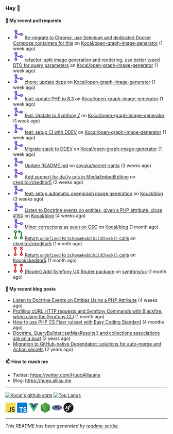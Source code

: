 ### Hey 👋

#### 👷 My recent pull requests

- ![](./assets/pr-merged.svg) [Re-migrate to Chrome, use Selenium and dedicated Docker Compose containers for this](https://github.com/Kocal/open-graph-image-generator/pull/7) on [Kocal/open-graph-image-generator](https://github.com/Kocal/open-graph-image-generator) (1 week ago)
- ![](./assets/pr-merged.svg) [refactor: split image generation and rendering, use better typed DTO for query parameters](https://github.com/Kocal/open-graph-image-generator/pull/6) on [Kocal/open-graph-image-generator](https://github.com/Kocal/open-graph-image-generator) (1 week ago)
- ![](./assets/pr-merged.svg) [chore: update deps](https://github.com/Kocal/open-graph-image-generator/pull/5) on [Kocal/open-graph-image-generator](https://github.com/Kocal/open-graph-image-generator) (1 week ago)
- ![](./assets/pr-merged.svg) [feat: update PHP to 8.3](https://github.com/Kocal/open-graph-image-generator/pull/4) on [Kocal/open-graph-image-generator](https://github.com/Kocal/open-graph-image-generator) (1 week ago)
- ![](./assets/pr-merged.svg) [feat: Update to Symfony 7](https://github.com/Kocal/open-graph-image-generator/pull/3) on [Kocal/open-graph-image-generator](https://github.com/Kocal/open-graph-image-generator) (1 week ago)
- ![](./assets/pr-merged.svg) [feat: setup CI with DDEV](https://github.com/Kocal/open-graph-image-generator/pull/2) on [Kocal/open-graph-image-generator](https://github.com/Kocal/open-graph-image-generator) (1 week ago)
- ![](./assets/pr-merged.svg) [Migrate stack to DDEV](https://github.com/Kocal/open-graph-image-generator/pull/1) on [Kocal/open-graph-image-generator](https://github.com/Kocal/open-graph-image-generator) (1 week ago)
- ![](./assets/pr-merged.svg) [Update README.md](https://github.com/soyuka/secret-santa/pull/1) on [soyuka/secret-santa](https://github.com/soyuka/secret-santa) (2 weeks ago)
- ![](./assets/pr-merged.svg) [Add support for dai.ly urls in MediaEmbedEditing](https://github.com/ckeditor/ckeditor5/pull/15388) on [ckeditor/ckeditor5](https://github.com/ckeditor/ckeditor5) (2 weeks ago)
- ![](./assets/pr-merged.svg) [feat: setup automatic opengraph image generation](https://github.com/Kocal/blog/pull/158) on [Kocal/blog](https://github.com/Kocal/blog) (3 weeks ago)
- ![](./assets/pr-merged.svg) [Listen to Doctrine events on entities, given a PHP attribute, close #150](https://github.com/Kocal/blog/pull/157) on [Kocal/blog](https://github.com/Kocal/blog) (4 weeks ago)
- ![](./assets/pr-merged.svg) [Minor corrections as seen on GSC](https://github.com/Kocal/blog/pull/156) on [Kocal/blog](https://github.com/Kocal/blog) (1 month ago)
- ![](./assets/pr-open.svg) [Return `undefined` to `Schema#addChildCheck()` calls](https://github.com/ckeditor/ckeditor5/pull/15290) on [ckeditor/ckeditor5](https://github.com/ckeditor/ckeditor5) (1 month ago)
- ![](./assets/pr-closed.svg) [Return `undefined` to `Schema#addChildCheck()` calls](https://github.com/Kocal/ckeditor5/pull/1) on [Kocal/ckeditor5](https://github.com/Kocal/ckeditor5) (1 month ago)
- ![](./assets/pr-closed.svg) [[Router] Add Symfony UX Router package](https://github.com/symfony/ux/pull/1234) on [symfony/ux](https://github.com/symfony/ux) (1 month ago)

#### 📜 My recent blog posts

- [Listen to Doctrine Events on Entities Using a PHP Attribute](posts/2023-11-12-listen-to-doctrine-events-on-entities-given-a-php-attribute.html) (4 weeks ago)
- [Profiling cURL HTTP requests and Symfony Commands with Blackfire, when using the Symfony CLI](posts/2023-10-21-blackfire-and-symfony-cli.html) (1 month ago)
- [How to use PHP CS Fixer ruleset with Easy Coding Standard](posts/2023-07-19-how-to-use-php-cs-fixer-ruleset-with-easy-coding-standard.html) (4 months ago)
- [Doctrine, QueryBuilder::setMaxResults() and collections associations are on a boat](posts/2022-01-07-doctrine-setmaxresults-and-collections-associations-are-on-a-boat.html) (2 years ago)
- [Migration to GitHub-native Dependabot: solutions for auto-merge and Action secrets](posts/2021-05-04-migration-to-github-native-dependabot-solutions-for-auto-merge-and-action-secrets.html) (2 years ago)

#### 📫 How to reach me

- Twitter: https://twitter.com/HugoAlliaume
- Blog: https://hugo.alliau.me

---

[![Kocal's github stats](https://github-readme-stats.vercel.app/api?username=Kocal&count_private=true&hide=stars)](https://github.com/anuraghazra/github-readme-stats)
[![Top Langs](https://github-readme-stats.vercel.app/api/top-langs/?username=Kocal&layout=compact)](https://github.com/anuraghazra/github-readme-stats)

<img src="https://raw.githubusercontent.com/devicons/devicon/master/icons/javascript/javascript-original.svg" alt="javascript" title="javascript" width="32" height="32"/> <img src="https://raw.githubusercontent.com/devicons/devicon/master/icons/typescript/typescript-original.svg" alt="typescript" title="typescript" width="32" height="32"/> <img src="https://raw.githubusercontent.com/devicons/devicon/master/icons/vuejs/vuejs-original.svg" alt="vuejs" title="vuejs" width="32" height="32"/> <img src="https://raw.githubusercontent.com/devicons/devicon/master/icons/nodejs/nodejs-original.svg" alt="nodejs" title="nodejs" width="32" height="32"/> <img src="https://raw.githubusercontent.com/devicons/devicon/master/icons/php/php-original.svg" alt="php" title="php" width="32" height="32"/> <img src="https://raw.githubusercontent.com/devicons/devicon/master/icons/symfony/symfony-original.svg" alt="symfony" title="symfony" width="32" height="32"/> 

---

_This README has been generated by [readme-scribe](https://github.com/muesli/readme-scribe/)_.

